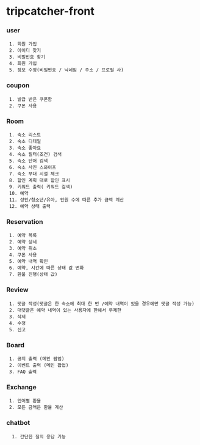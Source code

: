 # tripcatcher-front

### user
```
 1. 회원 가입
 2. 아이디 찾기
 3. 비밀번호 찾기
 4. 회원 가입
 5. 정보 수정(비밀번호 / 닉네임 / 주소 / 프로필 사)
 ```

### coupon
```
 1. 발급 받은 쿠폰함 
 2. 쿠폰 사용
```
### Room
```
 1. 숙소 리스트 
 2. 숙소 디테일
 3. 숙소 좋아요
 4. 숙소 필터(조건) 검색
 5. 숙소 단어 검색
 6. 숙소 사진 스와이프
 7. 숙소 부대 시설 체크
 8. 할인 계획 대로 할인 표시
 9. 키워드 출력( 키워드 검색)
 10. 예약
 11. 성인/청소년/유아, 인원 수에 따른 추가 금액 계산
 12. 예약 상태 출력
```

### Reservation
```
 1. 예약 목록
 2. 예약 상세 
 3. 예약 취소
 4. 쿠폰 사용
 5. 예약 내역 확인
 6. 예약, 시간에 따른 상태 값 변화
 7. 환불 진행(상태 값)
```

### Review
```
 1. 댓글 작성(댓글은 한 숙소에 최대 한 번 /예약 내역이 있을 경우에만 댓글 작성 가능)
 2. 대댓글은 예약 내역이 있는 사용자에 한해서 무제한
 3. 삭제
 4. 수정
 5. 신고
```

### Board
```
 1. 공지 출력 (메인 팝업)
 2. 이벤트 출력 (메인 팝업)
 3. FAQ 출력
```

### Exchange
```
 1. 언어별 환율
 2. 모든 금액은 환율 계산
```

### chatbot
```
  1. 간단한 질의 응답 기능
```
